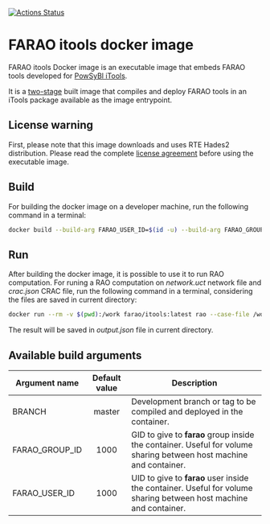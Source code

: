 [![Actions Status](https://github.com/farao-community/docker-images/workflows/CI/badge.svg)](https://github.com/farao-community/docker-images/workflows/FARAO%20iTools%20Docker%20Image%20CI/badge.svg)

# FARAO itools docker image

FARAO itools Docker image is an executable image that embeds FARAO tools developed for [PowSyBl iTools](https://www.powsybl.org/docs/tools/).

It is a [two-stage](https://docs.docker.com/develop/develop-images/multistage-build/) built image that compiles and deploy FARAO tools in
an iTools package available as the image entrypoint.

## License warning
First, please note that this image downloads and uses RTE Hades2 distribution. Please read the complete
[license agreement](https://github.com/rte-france/hades2-distribution/blob/master/license.md) before using the executable image.

## Build
For building the docker image on a developer machine, run the following command in a terminal:

```bash
docker build --build-arg FARAO_USER_ID=$(id -u) --build-arg FARAO_GROUP_ID=$(id -g) -t farao/itools:latest .
```

## Run
After building the docker image, it is possible to use it to run RAO computation.
For runing a RAO computation on *network.uct* network file and *crac.json* CRAC file, run the following command in a terminal, considering the files are saved in current directory:

```bash
docker run --rm -v $(pwd):/work farao/itools:latest rao --case-file /work/network.uct --crac-file /work/crac.json --output-format JSON --output-file /work/output.json
```

The result will be saved in *output.json* file in current directory.

## Available build arguments

| Argument name  | Default value | Description                                                                                                        |
| -------------- | :-----------: | ------------------------------------------------------------------------------------------------------------------ |
| BRANCH         | master        | Development branch or tag to be compiled and deployed in the container.                                            |
| FARAO_GROUP_ID | 1000          | GID to give to **farao** group inside the container. Useful for volume sharing between host machine and container. |
| FARAO_USER_ID  | 1000          | UID to give to **farao** user inside the container. Useful for volume sharing between host machine and container.  |

